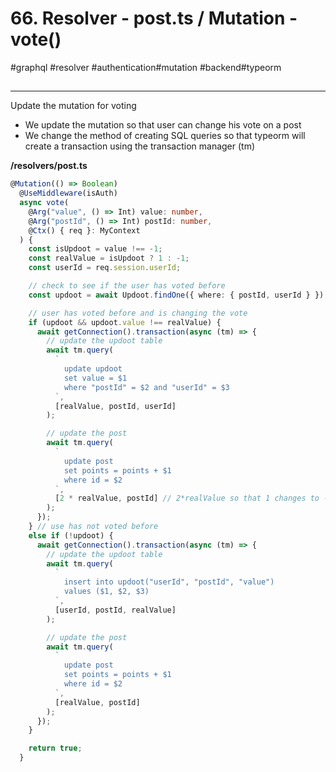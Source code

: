 # 66\. Resolver - post.ts / Mutation - vote()

#graphql #resolver #authentication#mutation #backend#typeorm

## 

* * *

Update the mutation for voting

- We update the mutation so that user can change his vote on a post
- We change the method of creating SQL queries so that typeorm will create a transaction using the transaction manager (tm)

  

**/resolvers/post.ts**

```typescript
@Mutation(() => Boolean)
  @UseMiddleware(isAuth)
  async vote(
    @Arg("value", () => Int) value: number,
    @Arg("postId", () => Int) postId: number,
    @Ctx() { req }: MyContext
  ) {
    const isUpdoot = value !== -1;
    const realValue = isUpdoot ? 1 : -1;
    const userId = req.session.userId;

    // check to see if the user has voted before
    const updoot = await Updoot.findOne({ where: { postId, userId } });

    // user has voted before and is changing the vote
    if (updoot && updoot.value !== realValue) {
      await getConnection().transaction(async (tm) => {
        // update the updoot table
        await tm.query(
          `
            update updoot
            set value = $1
            where "postId" = $2 and "userId" = $3
          `,
          [realValue, postId, userId]
        );

        // update the post
        await tm.query(
          `
            update post
            set points = points + $1
            where id = $2
          `,
          [2 * realValue, postId] // 2*realValue so that 1 changes to -1 and vice versa
        );
      });
    } // use has not voted before
    else if (!updoot) {
      await getConnection().transaction(async (tm) => {
        // update the updoot table
        await tm.query(
          `
            insert into updoot("userId", "postId", "value")
            values ($1, $2, $3)
          `,
          [userId, postId, realValue]
        );

        // update the post
        await tm.query(
          `
            update post
            set points = points + $1
            where id = $2
          `,
          [realValue, postId]
        );
      });
    }

    return true;
  }
```